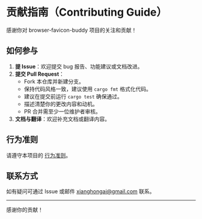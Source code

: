 # 贡献指南（Contributing Guide）

感谢你对 browser-favicon-buddy 项目的关注和贡献！

## 如何参与

1. **提 Issue**：欢迎提交 bug 报告、功能建议或文档改进。
2. **提交 Pull Request**：
   - Fork 本仓库并新建分支。
   - 保持代码风格一致，建议使用 `cargo fmt` 格式化代码。
   - 建议在提交前运行 `cargo test` 确保通过。
   - 描述清楚你的更改内容和动机。
   - PR 合并需至少一位维护者审核。
3. **文档与翻译**：欢迎补充文档或翻译内容。

## 行为准则

请遵守本项目的 [行为准则](CODE_OF_CONDUCT.md)。

## 联系方式

如有疑问可通过 Issue 或邮件 xianghongai@gmail.com 联系。

---

感谢你的贡献！
